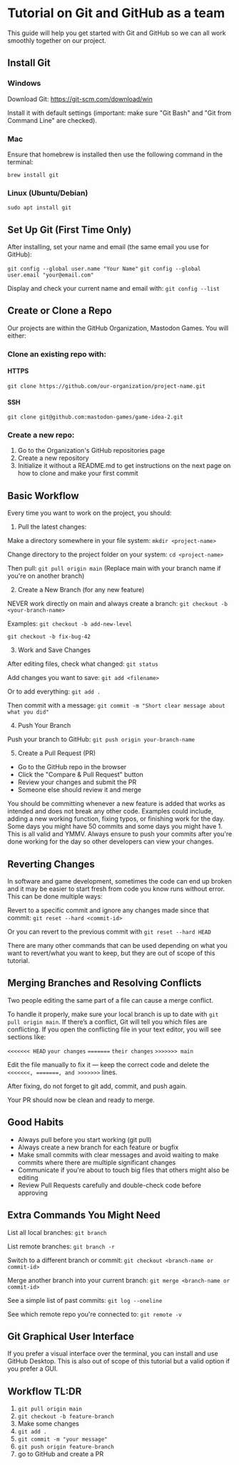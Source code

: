 # Tutorial on Git and GitHub as a team

This guide will help you get started with Git and GitHub so we can all work smoothly together on our project.

## Install Git

### Windows

Download Git: https://git-scm.com/download/win
    
Install it with default settings (important: make sure "Git Bash" and "Git from Command Line" are checked).

### Mac

Ensure that homebrew is installed then use the following command in the terminal:

`brew install git`

### Linux (Ubuntu/Debian)
`sudo apt install git`

## Set Up Git (First Time Only)

After installing, set your name and email (the same email you use for GitHub):

`git config --global user.name "Your Name"`
`git config --global user.email "your@email.com"`

Display and check your current name and email with: `git config --list`

## Create or Clone a Repo

Our projects are within the GitHub Organization, Mastodon Games. You will either:

### Clone an existing repo with:

#### HTTPS
`git clone https://github.com/our-organization/project-name.git`

#### SSH
`git clone git@github.com:mastodon-games/game-idea-2.git`

### Create a new repo:

1. Go to the Organization's GitHub repositories page
2. Create a new repository
3. Initialize it without a README.md to get instructions on the next page on how to clone and make your first commit

## Basic Workflow 

Every time you want to work on the project, you should:

1. Pull the latest changes: 

Make a directory somewhere in your file system: `mkdir <project-name>`

Change directory to the project folder on your system: `cd <project-name>`

Then pull: `git pull origin main` (Replace main with your branch name if you're on another branch)

2. Create a New Branch (for any new feature)

NEVER work directly on main and always create a branch: `git checkout -b <your-branch-name>`

Examples:
`git checkout -b add-new-level`

`git checkout -b fix-bug-42`

3. Work and Save Changes

After editing files, check what changed: `git status`

Add changes you want to save: `git add <filename>`

Or to add everything: `git add .`

Then commit with a message: `git commit -m "Short clear message about what you did"`

4. Push Your Branch

Push your branch to GitHub: `git push origin your-branch-name`

5. Create a Pull Request (PR)
- Go to the GitHub repo in the browser
- Click the "Compare & Pull Request" button
- Review your changes and submit the PR
- Someone else should review it and merge

You should be committing whenever a new feature is added that works as intended and does not break any other code. Examples could include, adding a new working function, fixing typos, or finishing work for the day. Some days you might have 50 commits and some days you might have 1. This is all valid and YMMV. Always ensure to push your commits after you're done working for the day so other developers can view your changes.

## Reverting Changes

In software and game development, sometimes the code can end up broken and it may be easier to start fresh from code you know runs without error. This can be done multiple ways:

Revert to a specific commit and ignore any changes made since that commit: `git reset --hard <commit-id>`

Or you can revert to the previous commit with `git reset --hard HEAD`

There are many other commands that can be used depending on what you want to revert/what you want to keep, but they are out of scope of this tutorial.

## Merging Branches and Resolving Conflicts

Two people editing the same part of a file can cause a merge conflict.

To handle it properly, make sure your local branch is up to date with `git pull origin main`. If there’s a conflict, Git will tell you which files are conflicting. If you open the conflicting file in your text editor, you will see sections like:

`<<<<<<< HEAD`
`your changes`
`=======`
`their changes`
`>>>>>>> main`

Edit the file manually to fix it — keep the correct code and delete the `<<<<<<<, =======, and >>>>>>>` lines.

After fixing, do not forget to git add, commit, and push again.

Your PR should now be clean and ready to merge.

## Good Habits
- Always pull before you start working (git pull)
- Always create a new branch for each feature or bugfix
- Make small commits with clear messages and avoid waiting to make commits where there are multiple significant changes
- Communicate if you're about to touch big files that others might also be editing
- Review Pull Requests carefully and double-check code before approving

## Extra Commands You Might Need

List all local branches: `git branch`

List remote branches: `git branch -r`

Switch to a different branch or commit: `git checkout <branch-name or commit-id>`

Merge another branch into your current branch: `git merge <branch-name or commit-id>`

See a simple list of past commits: `git log --oneline`

See which remote repo you're connected to: `git remote -v`

## Git Graphical User Interface

If you prefer a visual interface over the terminal, you can install and use GitHub Desktop. This is also out of scope of this tutorial but a valid option if you prefer a GUI.

## Workflow TL:DR
1. `git pull origin main`
2. `git checkout -b feature-branch`
3. Make some changes
4. `git add .`
5. `git commit -m "your message"`
6. `git push origin feature-branch`
7. go to GitHub and create a PR

